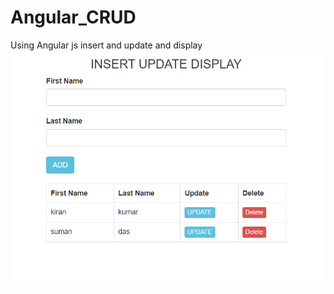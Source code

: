 # Angular_CRUD
Using Angular js insert and update and display 
<img src="https://github.com/kirankumarbehera8903/Angular_CRUD/blob/main/Angular_overview.png" alt="Angular_CRUD">

